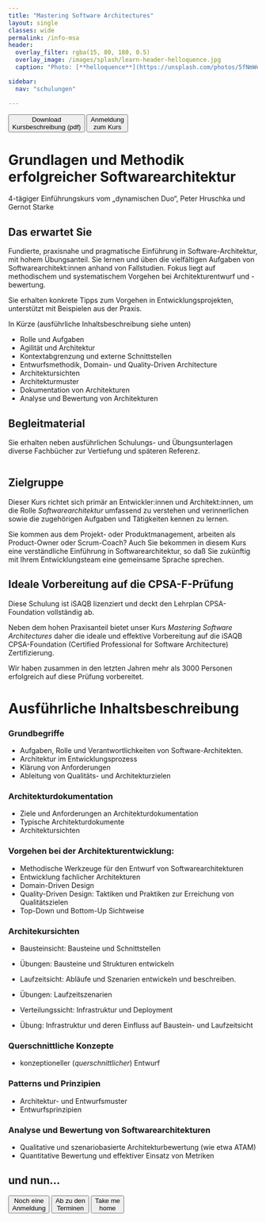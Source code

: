 ```yaml
---
title: "Mastering Software Architectures"
layout: single
classes: wide
permalink: /info-msa
header:
  overlay_filter: rgba(15, 80, 180, 0.5)
  overlay_image: /images/splash/learn-header-helloquence.jpg
  caption: "Photo: [**helloquence**](https://unsplash.com/photos/5fNmWej4tAA)"

sidebar:
  nav: "schulungen"

---
```


<a href="/downloads/flyer-msa.pdf" target="_blank"><button class="button buttonDownload">Download<br/>Kursbeschreibung (pdf)</button></a>
<a href="anmeldung"><button class="button buttonAnmeldung">Anmeldung<br/>zum Kurs</button></a>


# Grundlagen und Methodik erfolgreicher Softwarearchitektur

4-tägiger Einführungskurs vom „dynamischen Duo“, Peter Hruschka und Gernot Starke

## Das erwartet Sie
Fundierte, praxisnahe und pragmatische Einführung in Software-Architektur, mit hohem Übungsanteil. 
Sie lernen und üben die vielfältigen Aufgaben von Softwarearchitekt:innen anhand von Fallstudien. 
Fokus liegt auf methodischem und systematischem Vorgehen bei Architekturentwurf und -bewertung.

Sie erhalten konkrete Tipps zum Vorgehen in Entwicklungsprojekten, unterstützt mit Beispielen aus der Praxis.

In Kürze (ausführliche Inhaltsbeschreibung siehe unten)

* Rolle und Aufgaben
* Agilität und Architektur
* Kontextabgrenzung und externe Schnittstellen
* Entwurfsmethodik, Domain- und Quality-Driven Architecture
* Architektursichten
* Architekturmuster
* Dokumentation von Architekturen
* Analyse und Bewertung von Architekturen

## Begleitmaterial

Sie erhalten neben ausführlichen Schulungs- und Übungsunterlagen diverse Fachbücher zur Vertiefung und späteren Referenz.

![]()

## Zielgruppe
Dieser Kurs richtet sich primär an Entwickler:innen und Architekt:innen, um die Rolle _Softwarearchitektur_ umfassend zu verstehen
und verinnerlichen sowie die zugehörigen Aufgaben und Tätigkeiten kennen zu lernen.

Sie kommen aus dem Projekt- oder Produktmanagement, arbeiten als Product-Owner oder Scrum-Coach? 
Auch Sie bekommen in diesem Kurs eine verständliche Einführung in Softwarearchitektur, so daß Sie zukünftig mit Ihrem Entwicklungsteam
eine gemeinsame Sprache sprechen.

## Ideale Vorbereitung auf die CPSA-F-Prüfung

Diese Schulung ist iSAQB lizenziert und deckt den Lehrplan CPSA-Foundation vollständig ab.

Neben dem hohen Praxisanteil bietet unser Kurs _Mastering Software Architectures_ daher die ideale und effektive 
Vorbereitung auf die iSAQB CPSA-Foundation (Certified Professional for Software Architecture) Zertifizierung.

Wir haben zusammen in den letzten Jahren mehr als 3000 Personen erfolgreich auf diese Prüfung vorbereitet. 


# Ausführliche Inhaltsbeschreibung

### Grundbegriffe

* Aufgaben, Rolle und Verantwortlichkeiten von Software-Architekten.
* Architektur im Entwicklungsprozess
* Klärung von Anforderungen
* Ableitung von Qualitäts- und Architekturzielen

### Architekturdokumentation

* Ziele und Anforderungen an Architekturdokumentation
* Typische Architekturdokumente
* Architektursichten

### Vorgehen bei der Architekturentwicklung:

* Methodische Werkzeuge für den Entwurf von Softwarearchitekturen
* Entwicklung fachlicher Architekturen
* Domain-Driven Design
* Quality-Driven Design: Taktiken und Praktiken zur Erreichung von Qualitätszielen
* Top-Down und Bottom-Up Sichtweise


### Architekursichten

* Bausteinsicht: Bausteine und Schnittstellen
* Übungen: Bausteine und Strukturen entwickeln

* Laufzeitsicht: Abläufe und Szenarien entwickeln und beschreiben.
* Übungen: Laufzeitszenarien
  
* Verteilungssicht: Infrastruktur und Deployment
* Übung: Infrastruktur und deren Einfluss auf Baustein- und Laufzeitsicht

### Querschnittliche Konzepte
* konzeptioneller (_querschnittlicher_) Entwurf
  

### Patterns und Prinzipien

* Architektur- und Entwurfsmuster
* Entwurfsprinzipien

### Analyse und Bewertung von Softwarearchitekturen
* Qualitative und szenariobasierte Architekturbewertung (wie etwa ATAM)
* Quantitative Bewertung und effektiver Einsatz von Metriken 


## und nun...

<a href="anmeldung"><button class="button buttonAnmeldung">Noch eine<br>Anmeldung</button></a>
<a href="termine"><button class="button buttonRoyalBlue">Ab zu den<br>Terminen</button></a>
<a href="/"><button class="button buttonHome">Take me<br>home</button></a>

